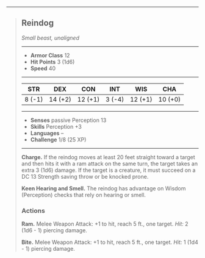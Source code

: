 ___
> ## Reindog
>*Small beast, unaligned*
> ___
> - **Armor Class** 12
> - **Hit Points** 3 (1d6)
> - **Speed** 40
>___
>|STR|DEX|CON|INT|WIS|CHA|
>|:---:|:---:|:---:|:---:|:---:|:---:|
>|8 (-1)|14 (+2)|12 (+1)|3 (-4)|12 (+1)|10 (+0)|
>___
> - **Senses** passive Perception 13
> - **Skills** Perception +3
> - **Languages** –
> - **Challenge** 1/8 (25 XP)
> ___
>
> **Charge.** If the reindog moves at least 20 feet straight toward a target and then hits it with a ram attack on the same turn, the target takes an extra 3 (1d6) damage. If the target is a creature, it must succeed on a DC 13 Strength saving throw or be knocked prone.
>
> **Keen Hearing and Smell.** The reindog has advantage on Wisdom (Perception) checks that rely on hearing or smell.
>
> ### Actions
>
> **Ram.** Melee Weapon Attack: +1 to hit, reach 5 ft., one target. *Hit:* 2 (1d6 - 1) piercing damage.
>
> **Bite.** Melee Weapon Attack: +1 to hit, reach 5 ft., one target. *Hit:* 1 (1d4 - 1) piercing damage.
